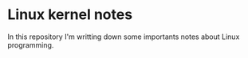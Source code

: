 # Linux kernel notes

In this repository I'm writting down some importants notes about Linux programming.
